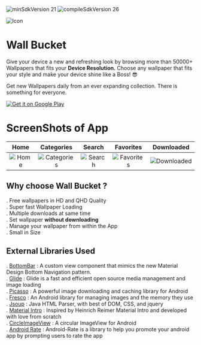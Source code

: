 ![minSdkVersion 21](https://img.shields.io/badge/minSdkVersion-19-red.svg?style=true)
![compileSdkVersion 26](https://img.shields.io/badge/compileSdkVersion-26-yellow.svg?style=true)

 ![Icon](https://i.imgur.com/S1Zytjq.png)  
 

# **Wall Bucket**
Give your device a new and refreshing look by browsing more than 50000+ Wallpapers that fits your 
**Device Resolution.**
Choose any wallpaper that fits your style and make your device shine 
like a Boss! :sunglasses:

Get new Wallpapers daily from an ever expanding collection.
There is something for everyone.

[![Get it on Google Play](https://developer.android.com/images/brand/en_generic_rgb_wo_60.png)](https://play.google.com/store/apps/details?id=ytstudios.wall.bucket&hl=en)

# **ScreenShots of App**
| Home | Categories | Search | Favorites | Downloaded |
|:-:|:-:|:-:|:-:|:-:|
| ![Home](https://i.imgur.com/3zkw6BY.png) | ![Categories](https://i.imgur.com/0KSlHzp.png) | ![Search](https://i.imgur.com/vcnSVaW.png) | ![Favorites](https://i.imgur.com/ADDfQzt.png) | ![Downloaded](https://i.imgur.com/oeWWrr0.png)


## **Why choose Wall Bucket ?**  
. Free wallpapers in HD and QHD Quality  
. Super fast Wallpaper Loading    
. Multiple downloads at same time   
. Set wallpaper **without downloading**  
. Manage your wallpaper from within the App  
. Small in Size   

## **External Libraries Used**
.  [BottomBar](https://github.com/roughike/BottomBar) : A custom view component that mimics the new Material Design Bottom Navigation pattern.   
. [Glide](https://github.com/bumptech/glide) : Glide is a fast and efficient open source media management and image loading  
. [Picasso](https://github.com/square/picasso) : A powerful image downloading and caching library for Android  
. [Fresco](https://github.com/facebook/fresco) : An Android library for managing images and the memory they use  
. [Jsoup](https://github.com/jhy/jsoup) : Java HTML Parser, with best of DOM, CSS, and jquery  
. [Material Intro](https://github.com/TangoAgency/material-intro-screen) : Inspired by Heinrich Reimer Material Intro and developed with love from scratch  
. [CircleImageView](https://github.com/hdodenhof/CircleImageView) : A circular ImageView for Android  
. [Android Rate](https://github.com/hotchemi/Android-Rate) : Android-Rate is a library to help you promote your android app by prompting users to rate the app   
